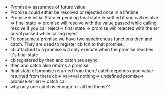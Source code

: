 * Promise=> assurance of future value
* Promise could either be resolved or rejected once in a lifetime
* Promise=> Initial State => pending final state => settled if you call resolve => final state => promise will resolve with the value passed while calling resolve if you call reject=> final state => promise will rejected with the err or val passed while calling reject
* To consume a promise we have two synchronous functions then and catch. They are used to register cb fcn to that promise.
* cb attached to a promise will only execute when the promise reaches it's final state
* cb registered by then and catch are async
* then and catch also returns a promise
* final state of promise returned from then / catch depends upon value returned from there cb=> val=>val nothing=> undefined promise=> promise err err=> catch call
* why only one catch is enough for all the thens??